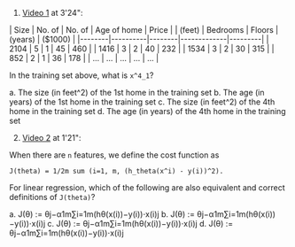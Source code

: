 1. [Video 1][w2v1] at 3'24":

 | Size   | No. of   | No. of | Age of home | Price   |
 | (feet) | Bedrooms | Floors | (years)     | ($1000) |
 |--------|----------|--------|-------------|---------|
 |  2104  |    5     |    1   |      45     |   460   |
 |  1416  |    3     |    2   |      40     |   232   |
 |  1534  |    3     |    2   |      30     |   315   |
 |   852  |    2     |    1   |      36     |   178   |
 |  ...   |   ...    |  ...   |     ...     |   ...   |

In the training set above, what is `x^4_1`?

  a. The size (in feet^2) of the 1st home in the training set
  b. The age (in years) of the 1st home in the training set
  c. The size (in feet^2) of the 4th home in the training set
  d. The age (in years) of the 4th home in the training set

2. [Video 2][w2v2] at 1'21":

When there are `n` features, we define the cost function as

    J(theta) = 1/2m sum (i=1, m, (h_theta(x^i) - y(i))^2).

For linear regression, which of the following are also equivalent and correct
definitions of `J(theta)`?

  a.  J(θ) := θj−α1m∑i=1m(hθ(x(i))−y(i))⋅x(i)j
  b.  J(θ) := θj−α1m∑i=1m(hθ(x(i))−y(i))⋅x(i)j
  c.  J(θ) := θj−α1m∑i=1m(hθ(x(i))−y(i))⋅x(i)j
  d.  J(θ) := θj−α1m∑i=1m(hθ(x(i))−y(i))⋅x(i)j

[w2v1]: https://www.coursera.org/learn/machine-learning/lecture/6Nj1q/
[w2v2]: https://www.coursera.org/learn/machine-learning/lecture/Z9DKX/

